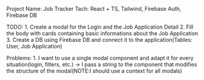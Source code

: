 Project Name: Job Tracker
Tach: React + TS, Tailwind, Firebase Auth, Firebase DB

TODO:
    1. Create a modal for the Login and the Job Application Detail
    2. Fill the body with cards containing basic informations about the Job Application
    3. Create a DB using Firebase DB and connect it to the application(Tables: User, Job Application)

Problems:
    1. I want to use a single modal component and adapt it for every situation(login, filters, etc.) -> I pass a string to the component that modifies the structure of the modal(NOTE:I should use a context for all modals)